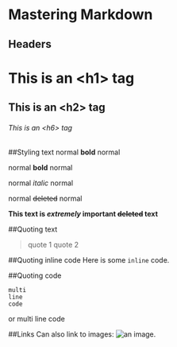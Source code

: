 Mastering Markdown
==================

## Headers
# This is an &lt;h1&gt; tag
## This is an &lt;h2&gt; tag
###### This is an &lt;h6&gt; tag

##Styling text
normal **bold** normal

normal __bold__ normal

normal *italic* normal

normal ~~deleted~~ normal

**This text is _extremely_ important ~~deleted~~ text**

##Quoting text
> quote 1
>quote 2

##Quoting inline code
Here is some `inline` code.

##Quoting code
```
multi
line
code
```
or
    multi
    line
    code

##Links
Can also link to images: ![an image](img/img.png).
